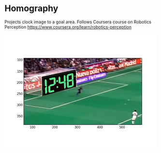 # Homography
Projects clock image to a goal area. Follows Coursera course on Robotics Perception
https://www.coursera.org/learn/robotics-perception

![HomographyExample](ProjectionClock.png)
